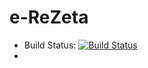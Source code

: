 e-ReZeta
==

- Build Status: [![Build Status](https://travis-ci.org/paolocarrasco/rz.png)](https://travis-ci.org/paolocarrasco/rz)
- 
